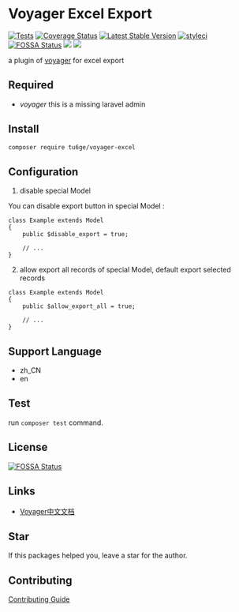 # Voyager Excel Export

[![Tests](https://github.com/tu6ge/voyager-excel/workflows/Tests/badge.svg?branch=master)](https://github.com/tu6ge/voyager-excel/actions)
[![Coverage Status](https://coveralls.io/repos/github/tu6ge/voyager-excel/badge.svg?branch=master)](https://coveralls.io/github/tu6ge/voyager-excel?branch=master)
[![Latest Stable Version](https://poser.pugx.org/tu6ge/voyager-excel/v)](//packagist.org/packages/tu6ge/voyager-excel)
[![styleci](https://github.styleci.io/repos/239457151/shield?branch=master)](https://github.com/tu6ge/voyager-excel)
[![FOSSA Status](https://app.fossa.com/api/projects/git%2Bgithub.com%2Ftu6ge%2Fvoyager-excel.svg?type=shield)](https://app.fossa.com/projects/git%2Bgithub.com%2Ftu6ge%2Fvoyager-excel?ref=badge_shield)
[![](https://img.shields.io/github/issues-closed/tu6ge/voyager-excel)](https://github.com/tu6ge/voyager-excel)
[![](http://github-actions.40ants.com/tu6ge/voyager-excel/matrix.svg)](https://github.com/tu6ge/voyager-excel)


a plugin of [voyager](https://github.com/the-control-group/voyager) for excel export

## Required

- *voyager* this is a missing laravel admin 

## Install

```bash
composer require tu6ge/voyager-excel
```

## Configuration

1. disable special Model

You can disable export button in special Model :

```
class Example extends Model
{
    public $disable_export = true;

    // ...
}
```

2. allow export all records of special Model, default export selected records

```
class Example extends Model
{
    public $allow_export_all = true;

    // ...
}
```

## Support Language

- zh_CN
- en 

## Test

run `composer test` command.

## License

[![FOSSA Status](https://app.fossa.com/api/projects/git%2Bgithub.com%2Ftu6ge%2Fvoyager-excel.svg?type=large)](https://app.fossa.com/projects/git%2Bgithub.com%2Ftu6ge%2Fvoyager-excel?ref=badge_large)

## Links

- [Voyager中文文档](http://doc.laravel-voyager.cn/)

## Star

If this packages helped you, leave a star for the author.

## Contributing

[Contributing Guide](https://github.com/tu6ge/voyager-excel/blob/master/CONTRIBUTING.md)

